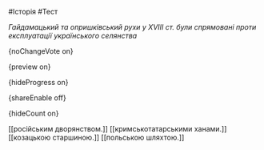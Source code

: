 #Історія #Тест

*Гайдамацький та опришківський рухи у ХVІІІ ст. були спрямовані проти експлуатації українського селянства*

{noChangeVote on}

{preview on}

{hideProgress on}

{shareEnable off}

{hideCount on}

[[російським дворянством.]]
[[кримськотатарськими ханами.]]
[[козацькою старшиною.]]
[[польською шляхтою.]]
